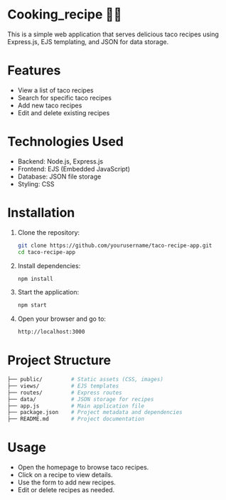 # Cooking_recipe 👨‍🍳
This is a simple web application that serves delicious taco recipes using Express.js, EJS templating, and JSON for data storage.

# Features

- View a list of taco recipes
- Search for specific taco recipes
- Add new taco recipes
- Edit and delete existing recipes

# Technologies Used

- Backend: Node.js, Express.js
- Frontend: EJS (Embedded JavaScript)
- Database: JSON file storage
- Styling: CSS

# Installation

1. Clone the repository:
    ```bash
    git clone https://github.com/yourusername/taco-recipe-app.git
    cd taco-recipe-app
    ```

2. Install dependencies:
    ```bash
    npm install
    ```

3. Start the application:
    ```bash
    npm start
    ```

4. Open your browser and go to:
    ```bash
    http://localhost:3000
    ```

# Project Structure
```bash
├── public/         # Static assets (CSS, images)
├── views/          # EJS templates
├── routes/         # Express routes
├── data/           # JSON storage for recipes
├── app.js          # Main application file
├── package.json    # Project metadata and dependencies
├── README.md       # Project documentation
```

# Usage

- Open the homepage to browse taco recipes.
- Click on a recipe to view details.
- Use the form to add new recipes.
- Edit or delete recipes as needed.
